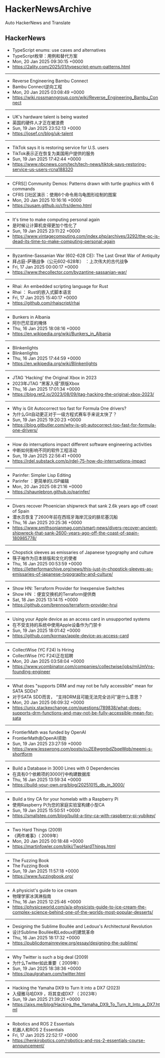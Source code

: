# HackerNewsArchive
Auto HackerNews and Translate

## HackerNews
* TypeScript enums: use cases and alternatives
* TypeScript枚举：用例和替代方案
* Mon, 20 Jan 2025 09:30:15 +0000
* https://2ality.com/2025/01/typescript-enum-patterns.html
----
* Reverse Engineering Bambu Connect
* Bambu Connect逆向工程
* Mon, 20 Jan 2025 03:08:49 +0000
* https://wiki.rossmanngroup.com/wiki/Reverse_Engineering_Bambu_Connect
----
* UK's hardware talent is being wasted
* 英国的硬件人才正在被浪费
* Sun, 19 Jan 2025 23:52:13 +0000
* https://josef.cn/blog/uk-talent
----
* TikTok says it is restoring service for U.S. users
* TikTok表示正在恢复为美国用户提供的服务
* Sun, 19 Jan 2025 17:42:44 +0000
* https://www.nbcnews.com/tech/tech-news/tiktok-says-restoring-service-us-users-rcna188320
----
* CFRS[] Community Demos: Patterns drawn with turtle graphics with 6 commands
* CFRS []社区演示：使用6个命令用乌龟图形绘制的图案
* Mon, 20 Jan 2025 10:16:16 +0000
* https://susam.github.io/cfrs/demo.html
----
* It's time to make computing personal again
* 是时候让计算机变得更加个性化了
* Sun, 19 Jan 2025 23:11:22 +0000
* https://www.vintagecomputing.com/index.php/archives/3292/the-pc-is-dead-its-time-to-make-computing-personal-again
----
* Byzantine-Sassanian War (602-628 CE): The Last Great War of Antiquity
* 拜占庭-萨珊战争（公元602-628年） ：上次伟大的古代战争
* Fri, 17 Jan 2025 00:00:17 +0000
* https://www.thecollector.com/byzantine-sassanian-war/
----
* Rhai: An embedded scripting language for Rust
* Rhai ： Rust的嵌入式脚本语言
* Fri, 17 Jan 2025 15:40:17 +0000
* https://github.com/rhaiscript/rhai
----
* Bunkers in Albania
* 阿尔巴尼亚的掩体
* Thu, 16 Jan 2025 18:08:16 +0000
* https://en.wikipedia.org/wiki/Bunkers_in_Albania
----
* Blinkenlights
* Blinkenlights
* Thu, 16 Jan 2025 17:44:59 +0000
* https://en.wikipedia.org/wiki/Blinkenlights
----
* JTAG 'Hacking' the Original Xbox in 2023
* 2023年JTAG “黑客入侵”原版Xbox
* Thu, 16 Jan 2025 17:01:34 +0000
* https://blog.ret2.io/2023/08/09/jtag-hacking-the-original-xbox-2023/
----
* Why is Git Autocorrect too fast for Formula One drivers?
* 为什么Git自动更正对于一级方程式赛车手来说太快了？
* Sun, 19 Jan 2025 19:20:23 +0000
* https://blog.gitbutler.com/why-is-git-autocorrect-too-fast-for-formula-one-drivers/
----
* How do interruptions impact different software engineering activities
* 中断如何影响不同的软件工程活动
* Sun, 19 Jan 2025 22:56:41 +0000
* https://rdel.substack.com/p/rdel-75-how-do-interruptions-impact
----
* Parinfer: Simpler Lisp Editing
* Parinfer ：更简单的LISP编辑
* Mon, 20 Jan 2025 08:21:16 +0000
* https://shaunlebron.github.io/parinfer/
----
* Divers recover Phoenician shipwreck that sank 2.6k years ago off coast of Spain
* 潜水员恢复了2600年前在西班牙海岸沉没的腓尼基沉船
* Thu, 16 Jan 2025 20:25:36 +0000
* https://www.smithsonianmag.com/smart-news/divers-recover-ancient-shipwreck-that-sank-2600-years-ago-off-the-coast-of-spain-180985778/
----
* Chopstick sleeves as emissaries of Japanese typography and culture
* 筷子袖作为日本排版和文化的使者
* Thu, 16 Jan 2025 00:53:59 +0000
* https://letterformarchive.org/news/this-just-in-chopstick-sleeves-as-emissaries-of-japanese-typography-and-culture/
----
* Show HN: Terraform Provider for Inexpensive Switches
* Show HN ：便宜交换机的Terraform提供商
* Sat, 18 Jan 2025 13:14:15 +0000
* https://github.com/brennoo/terraform-provider-hrui
----
* Using your Apple device as an access card in unsupported systems
* 在不受支持的系统中使用Apple设备作为门禁卡
* Sun, 19 Jan 2025 18:01:42 +0000
* https://github.com/kormax/apple-device-as-access-card
----
* CollectWise (YC F24) Is Hiring
* CollectWise (YC F24)正在招聘
* Mon, 20 Jan 2025 03:58:04 +0000
* https://www.ycombinator.com/companies/collectwise/jobs/miUmVns-founding-engineer
----
* What does "supports DRM and may not be fully accessible" mean for SATA SDDs?
* 对于SATA SDD而言， “支持DRM且可能无法完全访问”是什么意思？
* Mon, 20 Jan 2025 06:09:32 +0000
* https://unix.stackexchange.com/questions/789838/what-does-supports-drm-functions-and-may-not-be-fully-accessible-mean-for-sata
----
* FrontierMath was funded by OpenAI
* FrontierMath由OpenAI资助
* Sun, 19 Jan 2025 23:27:59 +0000
* https://www.lesswrong.com/posts/cu2E8wgmbdZbqeWqb/meemi-s-shortform
----
* Build a Database in 3000 Lines with 0 Dependencies
* 在具有0个依赖项的3000行中构建数据库
* Thu, 16 Jan 2025 13:59:34 +0000
* https://build-your-own.org/blog/20251015_db_in_3000/
----
* Build a tiny CA for your homelab with a Raspberry Pi
* 使用Raspberry Pi为您的家庭实验室构建小型CA
* Sun, 19 Jan 2025 15:50:51 +0000
* https://smallstep.com/blog/build-a-tiny-ca-with-raspberry-pi-yubikey/
----
* Two Hard Things (2009)
* 《两件难事》（ 2009年）
* Mon, 20 Jan 2025 00:18:48 +0000
* https://martinfowler.com/bliki/TwoHardThings.html
----
* The Fuzzing Book
* The Fuzzing Book
* Sun, 19 Jan 2025 11:57:18 +0000
* https://www.fuzzingbook.org/
----
* A physicist's guide to ice cream
* 物理学家冰淇淋指南
* Thu, 16 Jan 2025 12:25:46 +0000
* https://physicsworld.com/a/a-physicists-guide-to-ice-cream-the-complex-science-behind-one-of-the-worlds-most-popular-desserts/
----
* Designing the Sublime Boullée and Ledoux's Architectural Revolution
* 设计Sublime Boullée和Ledoux的建筑革命
* Thu, 16 Jan 2025 18:17:32 +0000
* https://publicdomainreview.org/essay/designing-the-sublime/
----
* Why Twitter is such a big deal (2009)
* 为什么Twitter如此重要（ 2009年）
* Sun, 19 Jan 2025 18:38:36 +0000
* https://paulgraham.com/twitter.html
----
* Hacking the Yamaha DX9 to Turn It into a DX7 (2023)
* 入侵雅马哈DX9 ，将其变成DX7 （ 2023年）
* Sun, 19 Jan 2025 21:39:21 +0000
* https://ajxs.me/blog/Hacking_the_Yamaha_DX9_To_Turn_It_Into_a_DX7.html
----
* Robotics and ROS 2 Essentials
* 机器人和ROS 2 Essentials
* Fri, 17 Jan 2025 22:52:17 +0000
* https://henkirobotics.com/robotics-and-ros-2-essentials-course-announcement/
----

